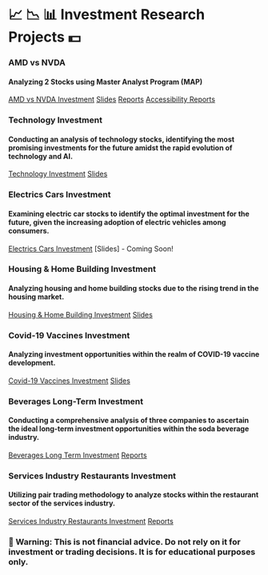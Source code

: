# 📈 📉 📊 Investment Research Projects 💵  

### AMD vs NVDA 
#### Analyzing 2 Stocks using Master Analyst Program (MAP)
[AMD vs NVDA Investment](https://github.com/LastAncientOne/AMD-vs-NVDA) [Slides](https://github.com/LastAncientOne/AMD-vs-NVDA/blob/main/AMD%20vs%20NVDA%20Slides.pdf) [Reports](https://github.com/LastAncientOne/AMD-vs-NVDA/blob/main/AMD%20vs%20NVDA%20Reports.pdf) [Accessibility Reports](https://github.com/LastAncientOne/AMD-vs-NVDA/blob/main/AMD%20vs%20NVDA%20Reports%20(Accessibility).pdf)

### Technology Investment
#### Conducting an analysis of technology stocks, identifying the most promising investments for the future amidst the rapid evolution of technology and AI.  
[Technology Investment](https://github.com/LastAncientOne/Technology_Investment) [Slides](https://github.com/LastAncientOne/Technology_Investment/blob/main/Technology%20Investment%20Slides.pdf)

### Electrics Cars Investment
#### Examining electric car stocks to identify the optimal investment for the future, given the increasing adoption of electric vehicles among consumers.   
[Electrics Cars Investment](https://github.com/LastAncientOne/Electric_Cars_Investment) [Slides] - Coming Soon!

### Housing & Home Building Investment
#### Analyzing housing and home building stocks due to the rising trend in the housing market.  
[Housing & Home Building Investment](https://github.com/LastAncientOne/Housing_Home_Building_Investment) [Slides](https://github.com/LastAncientOne/Housing_Home_Building_Investment/blob/main/Housing%20Slides.pdf)  

### Covid-19 Vaccines Investment  
#### Analyzing investment opportunities within the realm of COVID-19 vaccine development.  
[Covid-19 Vaccines Investment](https://github.com/LastAncientOne/Covid-19_Vaccines_Investment) [Slides](https://github.com/LastAncientOne/Covid-19_Vaccines_Investment/blob/main/COVID-19%20Slides.pdf)

### Beverages Long-Term Investment  
#### Conducting a comprehensive analysis of three companies to ascertain the ideal long-term investment opportunities within the soda beverage industry.  
[Beverages Long Term Investment](https://github.com/LastAncientOne/Beverages_Long_Term_Investment) [Reports](https://github.com/LastAncientOne/Beverages_Long_Term_Investment/blob/master/Beverages%20Long%20Term%20Investment%20Reports.pdf)

### Services Industry Restaurants Investment  
#### Utilizing pair trading methodology to analyze stocks within the restaurant sector of the services industry.  
[Services Industry Restaurants Investment](https://github.com/LastAncientOne/Trading-Strategies-in-Emerging-Markets-Coursera/) [Reports](https://github.com/LastAncientOne/Trading-Strategies-in-Emerging-Markets-Coursera/blob/master/Final_Project.pdf)  

### 🔴 Warning: This is not financial advice. Do not rely on it for investment or trading decisions. It is for educational purposes only.  
